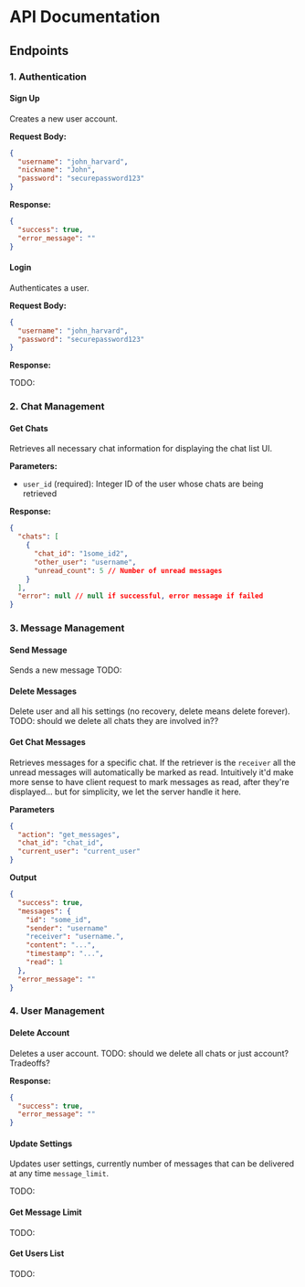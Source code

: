 # API Documentation

## Endpoints

### 1. Authentication

#### Sign Up

Creates a new user account.

**Request Body:**

```json
{
  "username": "john_harvard",
  "nickname": "John",
  "password": "securepassword123"
}
```

**Response:**

```json
{
  "success": true,
  "error_message": ""
}
```

#### Login

Authenticates a user.

**Request Body:**

```json
{
  "username": "john_harvard",
  "password": "securepassword123"
}
```

**Response:**

TODO:

### 2. Chat Management

#### Get Chats

Retrieves all necessary chat information for displaying the chat list UI.

**Parameters:**

- `user_id` (required): Integer ID of the user whose chats are being retrieved

**Response:**

```json
{
  "chats": [
    {
      "chat_id": "1some_id2",
      "other_user": "username",
      "unread_count": 5 // Number of unread messages
    }
  ],
  "error": null // null if successful, error message if failed
}
```

### 3. Message Management

#### Send Message

Sends a new message
TODO:

#### Delete Messages

Delete user and all his settings (no recovery, delete means delete forever).
TODO: should we delete all chats they are involved in??

#### Get Chat Messages

Retrieves messages for a specific chat. If the retriever is the `receiver` all the
unread messages will automatically be marked as read. Intuitively it'd make more sense to have client request to mark messages as read, after they're displayed... but for simplicity, we let the server handle it here.

**Parameters**

```json
{
  "action": "get_messages",
  "chat_id": "chat_id",
  "current_user": "current_user"
}
```

**Output**

```json
{
  "success": true,
  "messages": {
    "id": "some_id",
    "sender": "username"
    "receiver": "username.",
    "content": "...",
    "timestamp": "...",
    "read": 1
  },
  "error_message": ""
}
```

### 4. User Management

#### Delete Account

Deletes a user account. TODO: should we delete all chats or just account? Tradeoffs?

**Response:**

```json
{
  "success": true,
  "error_message": ""
}
```

#### Update Settings

Updates user settings, currently number of messages that can be delivered at any time `message_limit`.

TODO:

#### Get Message Limit

TODO:

#### Get Users List

TODO:
